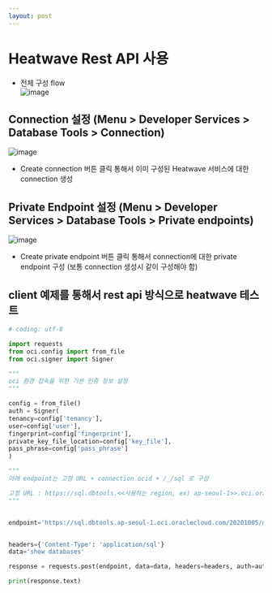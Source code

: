 ```yaml
---
layout: post
---
```


# Heatwave Rest API 사용
- 전체 구성 flow    
![image](https://github.com/user-attachments/assets/78acbd39-5e80-49bb-ba84-cc69254ab1a7)

## Connection 설정 (Menu > Developer Services > Database Tools > Connection)
![image](https://github.com/user-attachments/assets/9688fb93-c638-4f7e-b297-369496d09139)

- Create connection 버튼 클릭 통해서 이미 구성된 Heatwave 서비스에 대한 connection 생성

## Private Endpoint 설정 (Menu > Developer Services > Database Tools > Private endpoints)
![image](https://github.com/user-attachments/assets/69787734-7e51-48a3-8b1c-939b41c5ff14)

- Create private endpoint 버튼 클릭 통해서 connection에 대한 private endpoint 구성 (보통 connection 생성시 같이 구성해야 함)

## client 예제를 통해서 rest api 방식으로 heatwave 테스트
```python
# coding: utf-8

import requests
from oci.config import from_file
from oci.signer import Signer

"""
oci 환경 접속을 위한 기본 인증 정보 설정
"""

config = from_file()
auth = Signer(
tenancy=config['tenancy'],
user=config['user'],
fingerprint=config['fingerprint'],
private_key_file_location=config['key_file'],
pass_phrase=config['pass_phrase']
)

"""
아래 endpoint는 고정 URL + connection ocid + /_/sql 로 구성

고정 URL : https://sql.dbtools.<<사용하는 region, ex) ap-seoul-1>>.oci.oraclecloud.com/20201005/ords/
"""


endpoint='https://sql.dbtools.ap-seoul-1.oci.oraclecloud.com/20201005/ords/ocid1.databasetoolsconnection.oc1.ap-seoul-1.amaaaaaacicuulyahwof7szzddyoyjup4wsjp66zs2cl7v5yaapehfji6kuq/_/sql'


headers={'Content-Type': 'application/sql'}
data='show databases'

response = requests.post(endpoint, data=data, headers=headers, auth=auth)

print(response.text)
```
